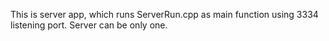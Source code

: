 This is server app, which runs ServerRun.cpp as main function using 3334 listening port.
Server can be only one.
